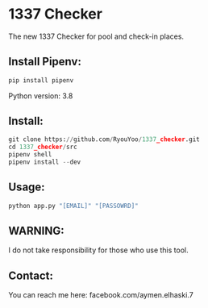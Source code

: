 # 1337 Checker

The new 1337 Checker for pool and check-in places.

## Install Pipenv:

```python
pip install pipenv
```
Python version: 3.8

## Install:

```python
git clone https://github.com/RyouYoo/1337_checker.git
cd 1337_checker/src
pipenv shell
pipenv install --dev
```

## Usage:

```python
python app.py "[EMAIL]" "[PASSOWRD]"
```

## WARNING:

I do not take responsibility for those who use this tool.

## Contact:

You can reach me here: facebook.com/aymen.elhaski.7
